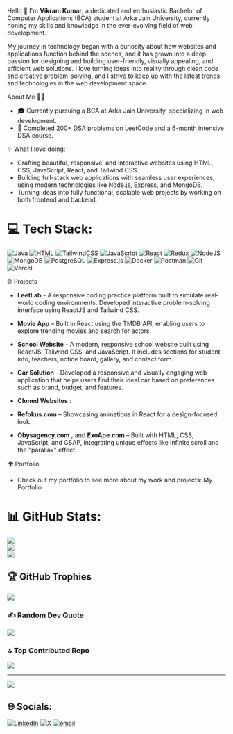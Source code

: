 Hello 👋 I'm **Vikram Kumar**, a dedicated and enthusiastic Bachelor of Computer Applications (BCA) student at Arka Jain University, 
currently honing my skills and knowledge in the ever-evolving field of web development.

My journey in technology began with a curiosity about how websites and applications function behind the scenes, 
and it has grown into a deep passion for designing and building user-friendly, visually appealing, and efficient web solutions. 
I love turning ideas into reality through clean code and creative problem-solving, 
and I strive to keep up with the latest trends and technologies in the web development space.

About Me 👨‍💻
- 🎓 Currently pursuing a BCA at Arka Jain University, specializing in web development.
- 🚀 Completed 200+ DSA problems on LeetCode and a 6-month intensive DSA course.

✨ What I love doing:
- Crafting beautiful, responsive, and interactive websites using HTML, CSS, JavaScript, React, and Tailwind CSS.
- Building full-stack web applications with seamless user experiences, using modern technologies like Node.js, Express, and MongoDB.
- Turning ideas into fully functional, scalable web projects by working on both frontend and backend.

# 💻 Tech Stack:
![Java](https://img.shields.io/badge/java-%23ED8B00.svg?style=for-the-badge&logo=openjdk&logoColor=white) ![HTML](https://img.shields.io/badge/html5-%23E34F26.svg?style=for-the-badge&logo=html5&logoColor=white) ![TailwindCSS](https://img.shields.io/badge/tailwindcss-%2338B2AC.svg?style=for-the-badge&logo=tailwind-css&logoColor=white) ![JavaScript](https://img.shields.io/badge/javascript-%23323330.svg?style=for-the-badge&logo=javascript&logoColor=%23F7DF1E)  ![React](https://img.shields.io/badge/react-%2320232a.svg?style=for-the-badge&logo=react&logoColor=%2361DAFB) ![Redux](https://img.shields.io/badge/redux-%23593d88.svg?style=for-the-badge&logo=redux&logoColor=white)  ![NodeJS](https://img.shields.io/badge/node.js-6DA55F?style=for-the-badge&logo=node.js&logoColor=white)  ![MongoDB](https://img.shields.io/badge/MongoDB-%234ea94b.svg?style=for-the-badge&logo=mongodb&logoColor=white) ![PostgreSQL](https://img.shields.io/badge/postgres-%23316192.svg?style=for-the-badge&logo=postgresql&logoColor=white) ![Express.js](https://img.shields.io/badge/express.js-%23404d59.svg?style=for-the-badge&logo=express&logoColor=%2361DAFB)  ![Docker](https://img.shields.io/badge/docker-%230db7ed.svg?style=for-the-badge&logo=docker&logoColor=white) ![Postman](https://img.shields.io/badge/Postman-FF6C37?style=for-the-badge&logo=postman&logoColor=white) ![Git](https://img.shields.io/badge/git-%23F05033.svg?style=for-the-badge&logo=git&logoColor=white) ![Vercel](https://img.shields.io/badge/vercel-%23000000.svg?style=for-the-badge&logo=vercel&logoColor=white)

🌐 Projects
- **LeetLab** - A responsive coding practice platform built to simulate real-world coding environments. Developed interactive problem-solving interface using ReactJS and Tailwind CSS.
- **Movie App** – Built in React using the TMDB API, enabling users to explore trending movies and search for actors.
- **School Website** - A modern, responsive school website built using ReactJS, Tailwind CSS, and JavaScript. It includes sections for student info, teachers, notice board, gallery, and contact form.
- **Car Solution** - Developed a responsive and visually engaging web application that helps users find their ideal car based on preferences such as brand, budget, and features.
  
- **Cloned Websites** :
- **Refokus.com** – Showcasing animations in React for a design-focused look.
- **Obysagency.com** , and **ExoApe.com** – Built with HTML, CSS, JavaScript, and GSAP, integrating unique effects like infinite scroll and the "parallax" effect.

🌍 Portfolio
- Check out my portfolio to see more about my work and projects: My Portfolio

# 📊 GitHub Stats:
![](https://github-readme-stats.vercel.app/api?username=Vikram-Kumar12&theme=merko&hide_border=false&include_all_commits=false&count_private=false)<br/>
![](https://nirzak-streak-stats.vercel.app/?user=Vikram-Kumar12&theme=merko&hide_border=false)<br/>
![](https://github-readme-stats.vercel.app/api/top-langs/?username=Vikram-Kumar12&theme=merko&hide_border=false&include_all_commits=false&count_private=false&layout=compact)

## 🏆 GitHub Trophies
![](https://github-profile-trophy.vercel.app/?username=Vikram-Kumar12&theme=radical&no-frame=false&no-bg=true&margin-w=4)

### ✍️ Random Dev Quote
![](https://quotes-github-readme.vercel.app/api?type=horizontal&theme=merko)

### 🔝 Top Contributed Repo
![](https://github-contributor-stats.vercel.app/api?username=Vikram-Kumar12&limit=5&theme=dark&combine_all_yearly_contributions=true)

---
[![](https://visitcount.itsvg.in/api?id=Vikram-Kumar12&icon=0&color=0)](https://visitcount.itsvg.in)

## 🌐 Socials:
[![LinkedIn](https://img.shields.io/badge/LinkedIn-%230077B5.svg?logo=linkedin&logoColor=white)](https://linkedin.com/in/https://www.linkedin.com/in/vikram-kumar-55bbab2aa/)  [![X](https://img.shields.io/badge/X-black.svg?logo=X&logoColor=white)](https://x.com/https://x.com/VikramKumar0120)  [![email](https://img.shields.io/badge/Email-D14836?logo=gmail&logoColor=white)](mailto:vikramkumar0120arav@gmail.com) 

<!-- Proudly created with GPRM ( https://gprm.itsvg.in ) -->

